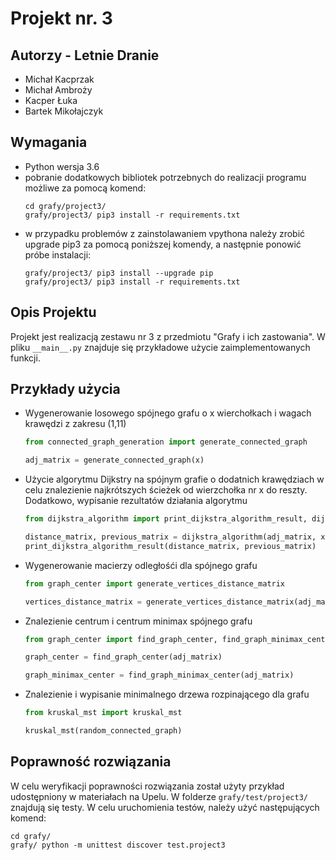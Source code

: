 # Projekt nr. 3

## Autorzy - Letnie Dranie
- Michał Kacprzak
- Michał Ambroży
- Kacper Łuka
- Bartek Mikołajczyk

## Wymagania
- Python wersja 3.6
- pobranie dodatkowych bibliotek potrzebnych do realizacji programu możliwe
  za pomocą komend:
    ```commandline
    cd grafy/project3/
    grafy/project3/ pip3 install -r requirements.txt
    ```
- w przypadku problemów z zainstolawaniem vpythona należy zrobić upgrade pip3 za pomocą poniższej komendy,
  a następnie ponowić próbe instalacji:
    ```commandline
    grafy/project3/ pip3 install --upgrade pip
    grafy/project3/ pip3 install -r requirements.txt
    ```
## Opis Projektu
Projekt jest realizacją zestawu nr 3 z przedmiotu "Grafy i ich zastowania". 
W pliku `__main__.py` znajduje się przykładowe użycie zaimplementowanych funkcji. 


## Przykłady użycia
  * Wygenerowanie losowego spójnego grafu o x wierchołkach i wagach krawędzi z zakresu (1,11)
    ```python
    from connected_graph_generation import generate_connected_graph
    
    adj_matrix = generate_connected_graph(x)
    ```
  * Użycie algorytmu Dijkstry na spójnym grafie o dodatnich krawędziach w celu znalezienie najkrótszych ścieżek 
    od wierzchołka nr x do reszty. Dodatkowo, wypisanie rezultatów działania algorytmu
    ```python
    from dijkstra_algorithm import print_dijkstra_algorithm_result, dijkstra_algorithm
    
    distance_matrix, previous_matrix = dijkstra_algorithm(adj_matrix, x)
    print_dijkstra_algorithm_result(distance_matrix, previous_matrix)
    ```
    
  * Wygenerowanie macierzy odległośći dla spójnego grafu 
    ```python
    from graph_center import generate_vertices_distance_matrix
    
    vertices_distance_matrix = generate_vertices_distance_matrix(adj_matrix)
    ```
    
  * Znalezienie centrum i centrum minimax spójnego grafu 
    ```python
    from graph_center import find_graph_center, find_graph_minimax_center
    
    graph_center = find_graph_center(adj_matrix)

    graph_minimax_center = find_graph_minimax_center(adj_matrix)
    ```
    
  * Znalezienie i wypisanie minimalnego drzewa rozpinającego dla grafu 
    ```python
    from kruskal_mst import kruskal_mst
    
    kruskal_mst(random_connected_graph)
    ```

    
## Poprawność rozwiązania
W celu weryfikacji poprawności rozwiązania został użyty przykład udostępniony w materiałach na Upelu. 
W folderze `grafy/test/project3/` znajdują się testy.
W celu uruchomienia testów, należy użyć następujących komend:
  ```commandline
  cd grafy/
  grafy/ python -m unittest discover test.project3
  ```
    
    